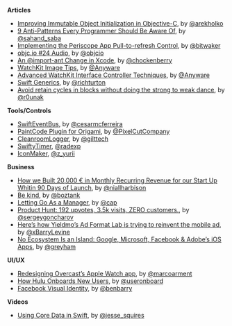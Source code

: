 **Articles**

* [Improving Immutable Object Initialization in Objective-C](http://holko.pl/2015/05/12/immutable-object-initialization/), by [@arekholko](https://twitter.com/arekholko)
* [9 Anti-Patterns Every Programmer Should Be Aware Of](http://sahandsaba.com/nine-anti-patterns-every-programmer-should-be-aware-of-with-examples.html), by [@sahand_saba](https://twitter.com/sahand_saba)
* [Implementing the Periscope App Pull-to-refresh Control](http://www.thinkandbuild.it/implementing-the-periscope-app-pull-to-refresh/), by [@bitwaker](https://twitter.com/bitwaker)
* [objc.io #24 Audio](http://www.objc.io/issue-24/), by [@objcio](https://twitter.com/objcio)
* [An @import-ant Change in Xcode](http://furbo.org/2015/05/11/an-import-ant-change-in-xcode/), by [@chockenberry](https://twitter.com/chockenberry)
* [WatchKit Image Tips](http://blog.mikeswanson.com/post/118580394879/watchkit-image-tips), by [@Anyware](https://twitter.com/Anyware)
* [Advanced WatchKit Interface Controller Techniques](http://blog.mikeswanson.com/post/118761670244/advanced-watchkit-interface-controller-techniques), by [@Anyware](https://twitter.com/Anyware)
* [Swift Generics](http://commandshift.co.uk/blog/2015/05/11/swift-generics/), by [@richturton](https://twitter.com/richturton)
* [Avoid retain cycles in blocks without doing the strong to weak dance](http://iosdevtips.co/post/118711491198/avoid-retain-cycles-weak-strong), by [@r0unak](https://twitter.com/r0unak)

**Tools/Controls**

* [SwiftEventBus](https://github.com/cesarferreira/SwiftEventBus), by [@cesarmcferreira](https://twitter.com/cesarmcferreira)
* [PaintCode Plugin for Origami](http://www.paintcodeapp.com/origami), by [@PixelCutCompany](https://www.twitter.com/PixelCutCompany)
* [CleanroomLogger](https://github.com/emaloney/CleanroomLogger), by [@gilttech](https://twitter.com/gilttech)
* [SwiftyTimer](https://github.com/radex/SwiftyTimer), [@radexp](https://twitter.com/radexp)
* [IconMaker](https://github.com/kaphacius/IconMaker), [@z_yurii](https://twitter.com/z_yurii)

**Business**

* [How we Built 20,000 € in Monthly Recurring Revenue for our Start Up Whitin 90 Days of Launch](http://blog.rubyandduke.com/2015/05/13/how-we-built-e20000-in-monthly-recurring-revenue-for-our-start-up-within-90-days-of-launch/), by [@niallharbison](https://twitter.com/niallharbison)
* [Be kind](http://boz.com/articles/be-kind.html), by [@boztank](https://twitter.com/boztank)
* [Letting Go As a Manager](http://blog.capwatkins.com/letting-go-as-a-manager), by [@cap](https://twitter.com/cap)
* [Product Hunt: 192 upvotes, 3.5k visits, ZERO customers.](https://medium.com/@SergeyGoncharov/producthunt-192-upvotes-3-5k-visits-zero-customers-3d95bc0adfa2), by [@sergeygoncharov](https://twitter.com/sergeygoncharov)
* [Here’s how Yieldmo’s Ad Format Lab is trying to reinvent the mobile ad](http://venturebeat.com/2015/05/09/heres-how-yieldmos-ad-format-lab-is-trying-to-reinvent-the-mobile-ad/), by [@xBarryLevine](https://twitter.com/xBarryLevine)
* [No Ecosystem Is an Island: Google, Microsoft, Facebook & Adobe’s iOS Apps](http://www.macstories.net/stories/no-ecosystem-is-an-island-google-microsoft-facebook-adobes-ios-apps/), by [@greyham](https://twitter.com/greyham)

**UI/UX**

* [Redesigning Overcast’s Apple Watch app](http://www.marco.org/2015/05/08/overcast-apple-watch-redesign), by [@marcoarment](https://twitter.com/marcoarment)
* [How Hulu Onboards New Users](http://www.useronboard.com/how-hulu-onboards-new-users/), by [@useronboard](https://twitter.com/useronboard)
* [Facebook Visual Identity](http://officeofbenbarry.com/project/facebook-visual-identity), by [@benbarry](https://twitter.com/benbarry)

**Videos**

* [Using Core Data in Swift](http://realm.io/news/jesse-squires-core-data-swift/), by [@jesse_squires](https://twitter.com/jesse_squires)
